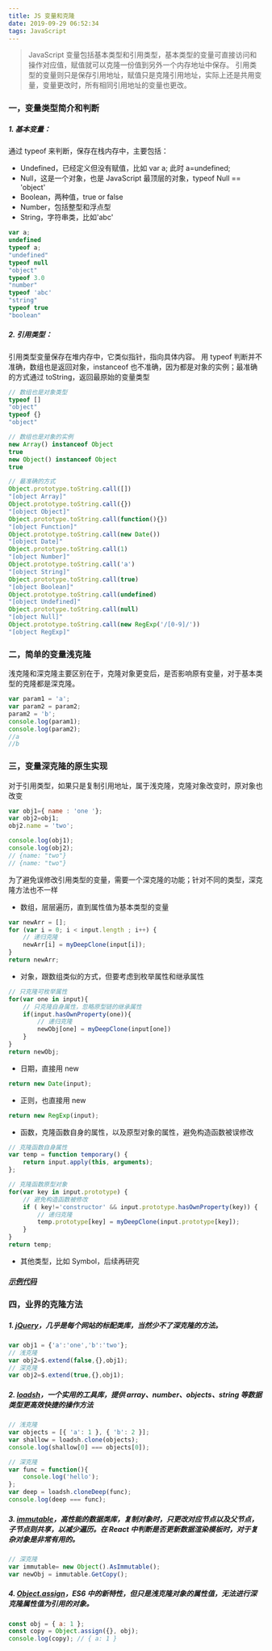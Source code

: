 ```yaml
---
title: JS 变量和克隆
date: 2019-09-29 06:52:34
tags: JavaScript
---
```


> JavaScript 变量包括基本类型和引用类型，基本类型的变量可直接访问和操作对应值，赋值就可以克隆一份值到另外一个内存地址中保存。
> 引用类型的变量则只是保存引用地址，赋值只是克隆引用地址，实际上还是共用变量，变量更改时，所有相同引用地址的变量也更改。

<!-- more -->

### 一，变量类型简介和判断
##### 1. 基本变量：
通过 typeof 来判断，保存在栈内存中，主要包括：
- Undefined，已经定义但没有赋值，比如 var a; 此时 a=undefined;
- Null，这是一个对象，也是 JavaScript 最顶层的对象，typeof Null == 'object'
- Boolean，两种值，true or false
- Number，包括整型和浮点型
- String，字符串类，比如'abc'

```javascript
var a;
undefined
typeof a;
"undefined"
typeof null
"object"
typeof 3.0
"number"
typeof 'abc'
"string"
typeof true
"boolean"
```


##### 2. 引用类型：
引用类型变量保存在堆内存中，它类似指针，指向具体内容。
用 typeof 判断并不准确，数组也是返回对象，instanceof 也不准确，因为都是对象的实例；最准确的方式通过 toString，返回最原始的变量类型
```javascript
// 数组也是对象类型
typeof []
"object"
typeof {}
"object"

// 数组也是对象的实例
new Array() instanceof Object
true
new Object() instanceof Object
true

// 最准确的方式
Object.prototype.toString.call([])
"[object Array]"
Object.prototype.toString.call({})
"[object Object]"
Object.prototype.toString.call(function(){})
"[object Function]"
Object.prototype.toString.call(new Date())
"[object Date]"
Object.prototype.toString.call(1)
"[object Number]"
Object.prototype.toString.call('a')
"[object String]"
Object.prototype.toString.call(true)
"[object Boolean]"
Object.prototype.toString.call(undefined)
"[object Undefined]"
Object.prototype.toString.call(null)
"[object Null]"
Object.prototype.toString.call(new RegExp('/[0-9]/'))
"[object RegExp]"
```


### 二，简单的变量浅克隆
浅克隆和深克隆主要区别在于，克隆对象更变后，是否影响原有变量，对于基本类型的克隆都是深克隆。
```javascript
var param1 = 'a';
var param2 = param2;
param2 = 'b';
console.log(param1);
console.log(param2);
//a
//b
```
### 三，变量深克隆的原生实现
对于引用类型，如果只是复制引用地址，属于浅克隆，克隆对象改变时，原对象也改变
```javascript
var obj1={ name : 'one '};
var obj2=obj1;
obj2.name = 'two';

console.log(obj1);
console.log(obj2);
// {name: "two"}
// {name: "two"}

```

为了避免误修改引用类型的变量，需要一个深克隆的功能；针对不同的类型，深克隆方法也不一样
- 数组，层层遍历，直到属性值为基本类型的变量

```javascript
var newArr = [];
for (var i = 0; i < input.length ; i++) {
	// 递归克隆
	newArr[i] = myDeepClone(input[i]);
}
return newArr;

```

- 对象，跟数组类似的方式，但要考虑到枚举属性和继承属性

```javascript
// 只克隆可枚举属性
for(var one in input){
	// 只克隆自身属性，忽略原型链的继承属性
	if(input.hasOwnProperty(one)){
		// 递归克隆
		newObj[one] = myDeepClone(input[one])
	}
}
return newObj;

```

- 日期，直接用 new

```javascript
return new Date(input);

```

- 正则，也直接用 new

```javascript
return new RegExp(input);

```

- 函数，克隆函数自身的属性，以及原型对象的属性，避免构造函数被误修改

```javascript
// 克隆函数自身属性
var temp = function temporary() {
	return input.apply(this, arguments); 
};          

// 克隆函数原型对象
for(var key in input.prototype) {
	// 避免构造函数被修改
	if ( key!='constructor' && input.prototype.hasOwnProperty(key)) {
		// 递归克隆
		temp.prototype[key] = myDeepClone(input.prototype[key]);
	}
}
return temp;

```

- 其他类型，比如 Symbol，后续再研究 


##### [示例代码](/example/js/deep-clone-func.html)

### 四，业界的克隆方法
##### 1. [jQuery](https://api.jquery.com/jquery.extend/)，几乎是每个网站的标配类库，当然少不了深克隆的方法。

```javascript
var obj1 = {'a':'one','b':'two'};
// 浅克隆
var obj2=$.extend(false,{},obj1);
// 深克隆
var obj2=$.extend(true,{},obj1);
```

##### 2. [loadsh](https://lodash.com/docs/4.17.15#cloneDeep)，一个实用的工具库，提供 array、number、objects、string 等数据类型更高效快捷的操作方法

```javascript
// 浅克隆
var objects = [{ 'a': 1 }, { 'b': 2 }];
var shallow = loadsh.clone(objects);
console.log(shallow[0] === objects[0]);

// 深克隆
var func = function(){
	console.log('hello');
};
var deep = loadsh.cloneDeep(func);
console.log(deep === func);
```

##### 3. [immutable](https://github.com/immutable-js/immutable-js)，高性能的数据类库，复制对象时，只更改对应节点以及父节点，子节点则共享，以减少遍历。在 React 中判断是否更新数据渲染模板时，对于复杂对象是非常有用的。
```javascript
// 深克隆
var immutable= new Object().AsImmutable();
var newObj = immutable.GetCopy();
```

##### 4. [Object.assign](https://developer.mozilla.org/zh-CN/docs/Web/JavaScript/Reference/Global_Objects/Object/assign)，ES6 中的新特性，但只是浅克隆对象的属性值，无法进行深克隆属性值为引用的对象。
```javascript
const obj = { a: 1 };
const copy = Object.assign({}, obj);
console.log(copy); // { a: 1 }
```